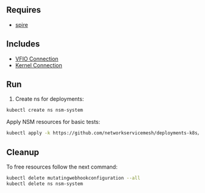 ## Requires

- [spire](../spire)

## Includes

- [VFIO Connection](../use-cases/Vfio2Noop)
- [Kernel Connection](../use-cases/SriovKernel2Noop)

## Run

1. Create ns for deployments:
```bash
kubectl create ns nsm-system
```

Apply NSM resources for basic tests:
```bash
kubectl apply -k https://github.com/networkservicemesh/deployments-k8s/examples/sriov?ref=a5b466c096f4966d506a7fcbbdd47301d4ed5e4e
```

## Cleanup

To free resources follow the next command:
```bash
kubectl delete mutatingwebhookconfiguration --all
kubectl delete ns nsm-system
```
